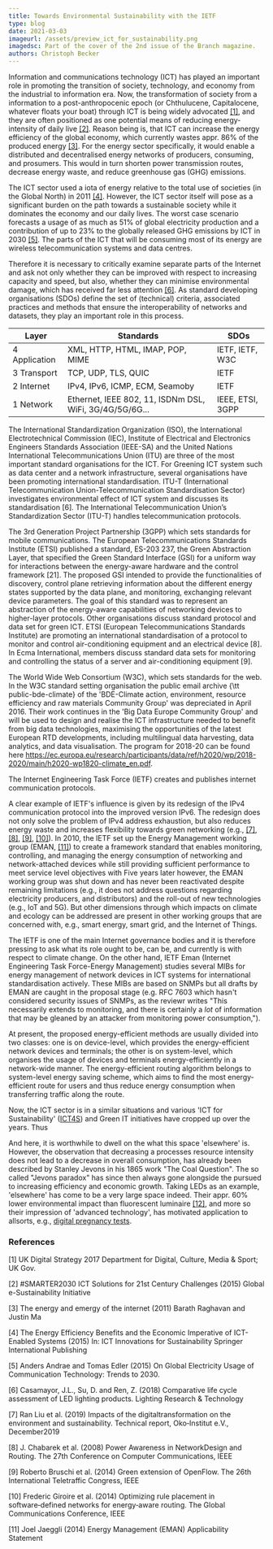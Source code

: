```yaml
---
title: Towards Environmental Sustainability with the IETF
type: blog
date: 2021-03-03
imageurl: /assets/preview_ict_for_sustainability.png
imagedsc: Part of the cover of the 2nd issue of the Branch magazine.
authors: Christoph Becker
---
```


Information and communications technology (ICT) has played an important role in promoting the transition of society, technology, and economy from the industrial to information era. Now, the transformation of society from a information to a post-anthropocenic epoch (or Chthulucene, Capitalocene, whatever floats your boat) through ICT is being widely advocated [[1]](#1), and they are often positioned as one potential means of reducing energy-intensity of daily live [[2]](#2). Reason being is, that ICT can increase the energy efficiency of the global economy, which currently wastes appr. 86% of the produced energy [[3]](#3). For the energy sector specifically, it would enable a distributed and decentralised energy networks of producers, consuming, and prosumers. This would in turn shorten power transmission routes, decrease energy waste, and reduce greenhouse gas (GHG) emissions.

The ICT sector used a iota of energy relative to the total use of societies (in the Global North) in 2011 [[4]](#4). However, the ICT sector itself will pose as a significant burden on the path towards a sustainable society while it dominates the economy and our daily lives. The worst case scenario forecasts a usage of as much as 51% of global electricity production and a contribution of up to 23% to the globally released GHG emissions by ICT in 2030 [[5]](#5). The parts of the ICT that will be consuming most of its energy are wireless telecommunication systems and data centres.

Therefore it is necessary to critically examine separate parts of the Internet and ask not only whether they can be improved with respect to increasing capacity and speed, but also, whether they can minimise environmental damage, which has received far less attention [[6]](#6). As standard developing organisations (SDOs) define the set of (technical) criteria, associated practices and methods that ensure the interoperability of networks and datasets, they play an important role in this process.

| Layer         | Standards                                               | SDOs
| ------------- | -------------                                           | -------------
| 4 Application | XML, HTTP, HTML, IMAP, POP, MIME                        | IETF, IETF, W3C
| 3 Transport   | TCP, UDP, TLS, QUIC                                     | IETF
| 2 Internet    | IPv4, IPv6, ICMP, ECM, Seamoby                          | IETF
| 1 Network     | Ethernet, IEEE 802, 11, ISDNm DSL, WiFi, 3G/4G/5G/6G... | IEEE, ETSI, 3GPP

The International Standardization Organization (ISO), the International Electrotechnical Commission (IEC), Institute of Electrical and Electronics Engineers Standards Association (IEEE-SA) and the United Nations International Telecommunications Union (ITU) are three of the most important standard organisations for the ICT.
For Greening ICT system such as data center and a network infrastructure, several organisations have been promoting international standardisation. ITU-T (International Telecommunication Union-Telecommunication Standardisation Sector) investigates environmental effect of ICT system and discusses its standardisation [6].
The International Telecommunication Union’s Standardization Sector (ITU-T) handles telecommunication protocols.

The 3rd Generation Project Partnership (3GPP) which sets standards for mobile communications.
The European Telecommunications Standards Institute (ETSI) published a standard, ES-203 237, the Green Abstraction Layer, that specified the Green Standard Interface (GSI) for a uniform way for interactions between the energy-aware hardware and the control framework [21]. The proposed GSI intended to provide the functionalities of discovery, control plane retrieving information about the different energy states supported by the data plane, and monitoring, exchanging relevant device parameters. The goal of this standard was to represent an abstraction of the energy-aware capabilities of networking devices to higher-layer protocols.
Other organisations discuss standard protocol and data set for green ICT. ETSI (European Telecommunications Standards Institute) are promoting an international standardisation of a protocol to monitor and control air-conditioning equipment and an electrical device [8]. In Ecma International, members discuss standard data sets for monitoring and controlling the status of a server and air-conditioning equipment [9].

The World Wide Web Consortium (W3C), which sets standards for the web.
In the W3C standard setting organisation the public email archive {\tt public-bde-climate} of the 'BDE-Climate action, environment, resource efficiency and raw materials Community Group' was depreciated in April 2016. Their work continues in the 'Big Data Europe Community Group' and will be used to design and realise the ICT infrastructure needed to benefit from big data technologies, maximising the opportunities of the latest European RTD developments, including multilingual data harvesting, data analytics, and data visualisation. The program for 2018-20 can be found here https://ec.europa.eu/research/participants/data/ref/h2020/wp/2018-2020/main/h2020-wp1820-climate_en.pdf.

The Internet Engineering Task Force (IETF) creates and publishes internet communication protocols.

A clear example of IETF's influence is given by its redesign of the IPv4 communication protocol into the improved version IPv6. The redesign does not only solve the problem of IPv4 address exhaustion, but also reduces energy waste and increases flexibility towards green networking (e.g., [[7]](#7), [[8]](#8), [[9]](#9), [[10]](#10)). In 2010, the IETF set up the Energy Management working group (EMAN, [[11]](#11)) to create a framework standard that enables monitoring, controlling, and managing the energy consumption of networking and network-attached devices while still providing sufficient performance to meet service level objectives with Five years later however, the EMAN working group was shut down and has never been reactivated despite remaining limitations (e.g., it does not address questions regarding electricity producers, and distributors) and the roll-out of new technologies (e.g., IoT and 5G). But other dimensions through which impacts on climate and ecology can be addressed are present in other working groups that are concerned with, e.g., smart energy, smart grid, and the Internet of Things.

The IETF is one of the main Internet governance bodies and it is therefore pressing to ask what its role ought to be, can be, and currently is with respect to climate change.
On the other hand, IETF Eman (Internet Engineering Task Force-Energy Management) studies several MIBs for energy management of network devices in ICT systems for international standardisation actively. These MIBs are based on SNMPs but all drafts by EMAN are caught in the proposal stage (e.g. RFC 7603 which hasn't considered security issues of SNMPs, as the reviewr writes "This necessarily extends to monitoring, and there is certainly a *lot* of information that may be gleaned by an attacker from monitoring power consumption,").


At present, the proposed energy-efficient methods are usually divided into two classes: one is on device-level, which provides the energy-efficient network devices and terminals; the other is on system-level, which organises the usage of devices and terminals energy-efficiently in a network-wide manner. The energy-efficient routing algorithm belongs to system-level energy saving scheme, which aims to find the most energy-efficient route for users and thus reduce energy consumption when transferring traffic along the route.




Now, the ICT sector is in a similar situations and various 'ICT for Sustainability' ([ICT4S](https://conf.researchr.org/series/ict4s)) and Green IT initiatives have cropped up over the years. Thus

And here, it is worthwhile to dwell on the what this space 'elsewhere' is. However, the observation that decreasing a processes resource intensity does not lead to a decrease in overall consumption, has already been described by Stanley Jevons in his 1865 work "The Coal Question". The so called "Jevons paradox" has since then always gone alongside the pursued to increasing efficiency and economic growth. Taking LEDs as an example, 'elsewhere' has come to be a very large space indeed. Their appr. 60% lower environmental impact than fluorescent luminaire [[12]](#12), and more so their impression of 'advanced technology', has motivated application to allsorts, e.g., [digital pregnancy tests](https://twitter.com/Foone/status/1301707401024827392).

### References
<a id="1">[1]</a>
UK Digital Strategy 2017
Department for Digital, Culture, Media & Sport; UK Gov.

<a id="2">[2]</a>
#SMARTER2030 ICT Solutions for 21st Century Challenges (2015)
Global e-Sustainability Initiative

<a id="3">[3]</a>
The energy and emergy of the internet (2011)
Barath Raghavan and Justin Ma

<a id="4">[4]</a>
The Energy Efficiency Benefits and the Economic Imperative of ICT-Enabled Systems (2015)
In: ICT Innovations for Sustainability
Springer International Publishing

<a id="5">[5]</a>
Anders Andrae and Tomas Edler (2015)
On Global Electricity Usage of Communication Technology: Trends to 2030.

<a id="6">[6]</a>
Casamayor, J.L., Su, D. and Ren, Z. (2018)
Comparative life cycle assessment of LED lighting products.
Lighting Research & Technology

<a id="7">[7]</a>
Ran Liu et al. (2019)
Impacts of the digitaltransformation on the environment and sustainability.
Technical report, Oko‑Institut e.V., December2019

<a id="8">[8]</a>
J. Chabarek et al. (2008)
Power Awareness in NetworkDesign and Routing.
The 27th Conference on Computer Communications, IEEE

<a id="9">[9]</a>
Roberto Bruschi et al. (2014)
Green extension of OpenFlow.
The 26th International Teletraffic Congress, IEEE

<a id="10">[10]</a>
Frederic Giroire et al. (2014)
Optimizing rule placement in software‑defined networks for energy‑aware routing.
The Global Communications Conference, IEEE

<a id="11">[11]</a>
Joel Jaeggli (2014)
Energy Management (EMAN) Applicability Statement
